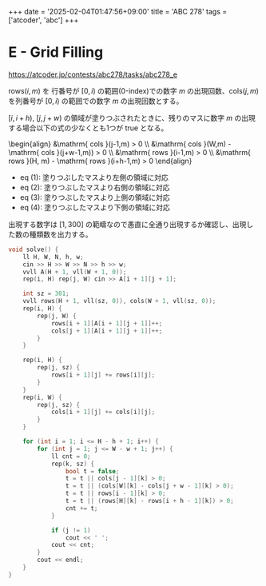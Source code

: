 +++
date = '2025-02-04T01:47:56+09:00'
title = 'ABC 278'
tags = ['atcoder', 'abc']
+++

# E - Grid Filling

<https://atcoder.jp/contests/abc278/tasks/abc278_e>

$\mathrm{ rows }(i, m)$ を 行番号が $[0,i)$ の範囲(0-index)での数字 $m$ の出現回数、$\mathrm{ cols }(j,m)$ を列番号が $[0,i)$ の範囲での数字 $m$ の出現回数とする。

$[i,i+h)$, $[j,j+w)$ の領域が塗りつぶされたときに、残りのマスに数字 $m$ の出現する場合以下の式の少なくとも1つが true となる。

\begin{align}
&\mathrm{ cols }(j-1,m) > 0 \\\\
&\mathrm{ cols }(W,m) - \mathrm{ cols }(j+w-1,m)) > 0 \\\\
&\mathrm{ rows }(i-1,m) > 0 \\\\
&\mathrm{ rows }(H, m) - \mathrm{ rows }(i+h-1,m) > 0
\end{align}

- eq (1): 塗りつぶしたマスより左側の領域に対応
- eq (2): 塗りつぶしたマスより右側の領域に対応
- eq (3): 塗りつぶしたマスより上側の領域に対応
- eq (4): 塗りつぶしたマスより下側の領域に対応

出現する数字は $[1,300]$ の範疇なので愚直に全通り出現するか確認し、出現した数の種類数を出力する。

```cpp
void solve() {
    ll H, W, N, h, w;
    cin >> H >> W >> N >> h >> w;
    vvll A(H + 1, vll(W + 1, 0));
    rep(i, H) rep(j, W) cin >> A[i + 1][j + 1];

    int sz = 301;
    vvll rows(H + 1, vll(sz, 0)), cols(W + 1, vll(sz, 0));
    rep(i, H) {
        rep(j, W) {
            rows[i + 1][A[i + 1][j + 1]]++;
            cols[j + 1][A[i + 1][j + 1]]++;
        }
    }

    rep(i, H) {
        rep(j, sz) {
            rows[i + 1][j] += rows[i][j];
        }
    }
    rep(i, W) {
        rep(j, sz) {
            cols[i + 1][j] += cols[i][j];
        }
    }

    for (int i = 1; i <= H - h + 1; i++) {
        for (int j = 1; j <= W - w + 1; j++) {
            ll cnt = 0;
            rep(k, sz) {
                bool t = false;
                t = t || cols[j - 1][k] > 0;
                t = t || (cols[W][k] - cols[j + w - 1][k] > 0);
                t = t || rows[i - 1][k] > 0;
                t = t || (rows[H][k] - rows[i + h - 1][k]) > 0;
                cnt += t;
            }

            if (j != 1)
                cout << ' ';
            cout << cnt;
        }
        cout << endl;
    }
}
```
